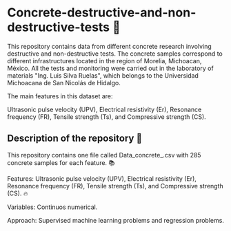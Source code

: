 # Concrete-destructive-and-non-destructive-tests 🏫

This repository contains data from different concrete research involving destructive and non-destructive tests. The concrete samples correspond to different infrastructures located in the region of Morelia, Michoacan, México. All the tests and monitoring were carried out in the laboratory of materials "Ing. Luis Silva Ruelas", which belongs to the Universidad Michoacana de San Nicolás de Hidalgo.

The main features in this dataset are:

Ultrasonic pulse velocity (UPV), Electrical resistivity (Er), Resonance frequency (FR), Tensile strength (Ts), and Compressive strength (CS).

## Description of the repository 📝

This repository contains one file called Data_concrete_.csv with 285 concrete samples for each feature. 📚

Features: Ultrasonic pulse velocity (UPV), Electrical resistivity (Er), Resonance frequency (FR), Tensile strength (Ts), and Compressive strength (CS). 🔥

Variables: Continuos numerical.

Approach: Supervised machine learning problems and regression problems.
